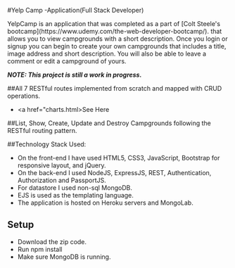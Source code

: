 #Yelp Camp -Application(Full Stack Developer)

<p>YelpCamp is an application that was completed as a part of [Colt Steele's bootcamp](https://www.udemy.com/the-web-developer-bootcamp/). that allows you to view campgrounds with a short description. 
Once you login or signup you can begin to create your own campgrounds that includes a title, image address and short description. You will also be able to leave a comment or edit a campground of yours.
</p> 

***NOTE: This project is still a work in progress.***

##All 7 RESTful routes implemented from scratch and mapped with CRUD operations.
* <a href="charts.html>See Here</a>

##List, Show, Create, Update and Destroy Campgrounds following the RESTful routing pattern.

##Technology Stack Used:

* On the front-end I have used HTML5, CSS3, JavaScript, Bootstrap for responsive layout, and jQuery.
* On the back-end I used NodeJS, ExpressJS, REST, Authentication, Authorization and PassportJS.
* For datastore I used non-sql MongoDB.
* EJS is used as the templating language.
* The application is hosted on Heroku servers and MongoLab.

## Setup
* Download the zip code.
* Run npm install
* Make sure MongoDB is running.
